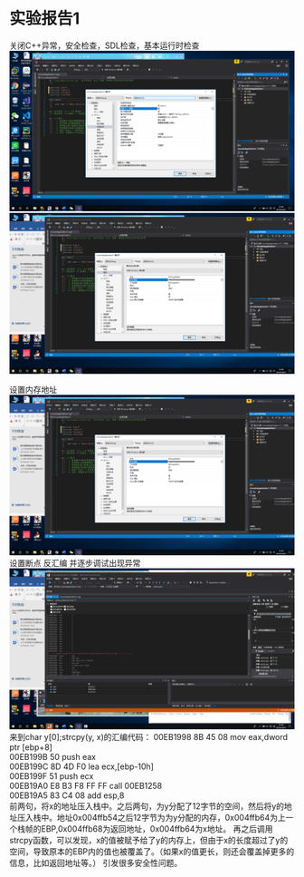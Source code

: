# 实验报告1
关闭C++异常，安全检查，SDL检查，基本运行时检查
![](1.png)
![](2.png)


设置内存地址
![](3.png)
设置断点
反汇编 并逐步调试出现异常
![](4.png)
来到char y[0];strcpy(y, x)的汇编代码：
  00EB1998 8B 45 08             mov         eax,dword ptr [ebp+8]  
  00EB199B 50                   push        eax  
  00EB199C 8D 4D F0             lea         ecx,[ebp-10h]  
  00EB199F 51                   push        ecx  
  00EB19A0 E8 B3 F8 FF FF       call        00EB1258  
  00EB19A5 83 C4 08             add         esp,8  
前两句，将x的地址压入栈中。之后两句，为y分配了12字节的空间，然后将y的地址压入栈中。地址0x004ffb54之后12字节为为y分配的内存，0x004ffb64为上一个栈帧的EBP,0x004ffb68为返回地址，0x004ffb64为x地址。 再之后调用strcpy函数，可以发现，x的值被赋予给了y的内存上，但由于x的长度超过了y的空间，导致原本的EBP内的值也被覆盖了。（如果x的值更长，则还会覆盖掉更多的信息，比如返回地址等。） 引发很多安全性问题。
